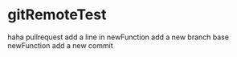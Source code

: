 # gitRemoteTest
haha
pullrequest
add a line in newFunction
add a new branch base newFunction
add a new commit




